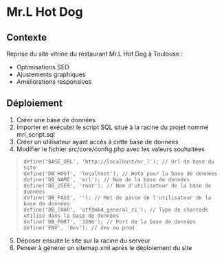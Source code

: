 # Mr.L Hot Dog

## Contexte

Reprise du site vitrine du restaurant Mr.L Hot Dog à Toulouse : 
- Optimisations SEO
- Ajustements graphiques
- Améliorations responsives

## Déploiement

 1. Créer une base de données
 2. Importer et exécuter le script SQL situé à la racine du projet nommé mrl_script.sql
 3. Créer un utilisateur ayant accès à cette base de données
 4. Modifier le fichier src/core/config.php avec les valeurs souhaitées
 
>     define('BASE_URL', 'http://localhost/mr_l'); // Url de base du site
>     define('DB_HOST', 'localhost'); // Hote pour la base de données 
>     define('DB_NAME', 'mrl'); // Nom de la base de données
>     define('DB_USER', 'root'); // Nom d'utilisateur de la base de données
>     define('DB_PASS', ''); // Mot de passe de l'utilisateur de la base de données
>     define('DB_CHAR', 'utf8mb4_general_ci'); // Type de charcode utilisé dans la base de données
>     define('DB_PORT', '3306'); // Port de la base de données
>     define('ENV', 'dev'); // dev ou prod
 
 5. Déposer ensuite le site sur la racine du serveur
 6. Penser à générer un sitemap.xml après le déploiement du site 
